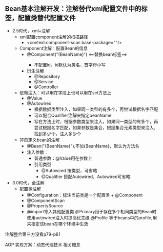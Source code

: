 ## Bean基本注解开发：注解替代xml配置文件中的标签，配置类替代配置文件

- 2.5时代，xml+注解
  - xml配置component注解的扫描路径
    - <context:component-scan base-package=""/>
  - Component注解：配置Bean的信息
    - @Component("{BeanName}") <==替换bean标签==> <bean id="" class=""/>
      - 不配置id，id默认为类名，首字母小写
    - 衍生注解
      - @Repository
      - @Service
      - @Controller
  - 依赖注入：可以用在字段上也可以用在set方法上
    - @Value
    - @Autowired
      - 根据数据类型注入，如果同一类型的有多个，再尝试根据名字匹配
      - 可以配合Qualifier注解来指定beanName
      - 写在方法上时，根据参数类型来注入，如果同一类型的有多个，再尝试根据名字匹配，如果参数是集合，根据集合元素类型来注入，找到多少个，注入多少个
  - 非自定义bean的注解
    - @Bean("{BeanName}"),不加{BeanName}，默认为方法名
    - 注入参数：
      - 普通参数：@Value用在参数上
      - 引用类型
        - @Autowired 按类型，可省略
        - @Qualifier 搭配Autowired，Autowired可省略
- 3.0时代，全注解
  - 配置类注解
    - @Configuration：标注当前类是一个配置类 + @Component
    - @ComponentScan
    - @PropertySource
    - @import导入其他配置类
@Primary用于存在多个相同类型的Bean时使用autowired注入时提高优先级
@Profile 等于beans中的profile,用来指定该bean在哪个环境中生效

注解整合第三方没看p79-p81


AOP
实现方案：动态代理技术
相关概念

